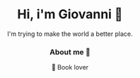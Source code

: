 <div align="center">
  
#  **Hi, i'm Giovanni :wave:**
I'm trying to make the world a better place.
### About me :bear:
:book: Book lover
</div>
